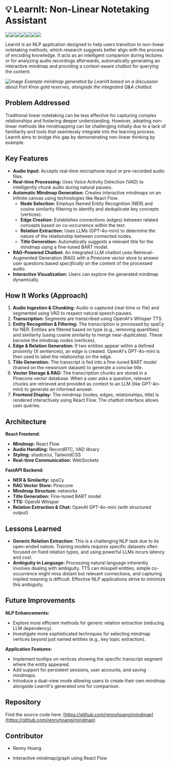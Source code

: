# 💡 LearnIt: Non-Linear Notetaking Assistant
<img src="https://img.shields.io/badge/React-20232A?style=for-the-badge&logo=react&logoColor=61DAFB" /><img src="https://img.shields.io/badge/fastapi-109989?style=for-the-badge&logo=FASTAPI&logoColor=white" /><img src="https://img.shields.io/badge/ChatGPT-74aa9c?style=for-the-badge&logo=openai&logoColor=white" /><img src="https://img.shields.io/badge/langchain-1C3C3C?style=for-the-badge&logo=langchain&logoColor=white"/><img src="https://img.shields.io/badge/PyTorch-EE4C2C?style=for-the-badge&logo=pytorch&logoColor=white"/><img src="https://img.shields.io/badge/shadcn%2Fui-000000?style=for-the-badge&logo=shadcnui&logoColor=white"/><img src="https://img.shields.io/badge/Tailwind_CSS-38B2AC?style=for-the-badge&logo=tailwind-css&logoColor=white"/>

LearnIt is an NLP application designed to help users transition to non-linear notetaking methods, which research suggests better align with the process of encoding knowledge. It acts as an intelligent companion during lectures or for analyzing audio recordings afterwards, automatically generating an interactive mindmap and providing a context-aware chatbot for querying the content.

![image](https://github.com/user-attachments/assets/a8a6d474-ce21-4eaa-9c67-f2e6ceb52578)
*Example mindmap generated by LearnIt based on a discussion about Fort Knox gold reserves, alongside the integrated Q&A chatbot.*

## Problem Addressed

Traditional linear notetaking can be less effective for capturing complex relationships and fostering deeper understanding. However, adopting non-linear methods like mindmapping can be challenging initially due to a lack of familiarity and tools that seamlessly integrate into the learning process. LearnIt aims to bridge this gap by demonstrating non-linear thinking by example.

## Key Features

*   **Audio Input:** Accepts real-time microphone input or pre-recorded audio files.
*   **Real-time Processing:** Uses Voice Activity Detection (VAD) to intelligently chunk audio during natural pauses.
*   **Automatic Mindmap Generation:** Creates interactive mindmaps on an infinite canvas using technologies like React Flow.
    *   **Node Selection:** Employs Named Entity Recognition (NER) and cosine similarity filtering to identify and deduplicate key concepts (vertices).
    *   **Edge Creation:** Establishes connections (edges) between related concepts based on co-occurrence within the text.
    *   **Relation Extraction:** Uses LLMs (GPT-4o-mini) to determine the nature of the relationship between connected nodes.
    *   **Title Generation:** Automatically suggests a relevant title for the mindmap using a fine-tuned BART model.
*   **RAG-Powered Chatbot:** An integrated LLM chatbot uses Retrieval-Augmented Generation (RAG) with a Pinecone vector store to answer user questions based *specifically* on the content of the processed audio.
*   **Interactive Visualization:** Users can explore the generated mindmap dynamically.

## How It Works (Approach)

1.  **Audio Ingestion & Chunking:** Audio is captured (real-time or file) and segmented using VAD to respect natural speech pauses.
2.  **Transcription:** Segments are transcribed using OpenAI's Whisper TTS.
3.  **Entity Recognition & Filtering:** The transcription is processed by spaCy for NER. Entities are filtered based on type (e.g., removing quantities) and similarity (using cosine similarity to merge near-duplicates). These become the mindmap nodes (vertices).
4.  **Edge & Relation Generation:** If two entities appear within a defined proximity (X sentences), an edge is created. OpenAI's GPT-4o-mini is then used to label the relationship on the edge.
5.  **Title Generation:** The transcript is fed into a fine-tuned BART model (trained on the newsroom dataset) to generate a concise title.
6.  **Vector Storage & RAG:** The transcription chunks are stored in a Pinecone vector database. When a user asks a question, relevant chunks are retrieved and provided as context to an LLM (like GPT-4o-mini) to generate an informed answer.
7.  **Frontend Display:** The mindmap (nodes, edges, relationships, title) is rendered interactively using React Flow. The chatbot interface allows user queries.

## Architecture

**React Frontend:**
*   **Mindmap:** React Flow
*   **Audio Handling:** RecordRTC, VAD library
*   **Styling:** shadcn/ui, TailwindCSS
*   **Real-time Communication:** WebSockets

**FastAPI Backend:**
*   **NER & Similarity:** spaCy
*   **RAG Vector Store:** Pinecone
*   **Mindmap Structure:** networkx
*   **Title Generation:** Fine-tuned BART model
*   **TTS:** OpenAI Whisper
*   **Relation Extraction & Chat:** OpenAI GPT-4o-mini (with structured output)

## Lessons Learned

*   **Generic Relation Extraction:** This is a challenging NLP task due to its open-ended nature. Training models requires specific datasets often focused on fixed relation types, and using powerful LLMs incurs latency and cost.
*   **Ambiguity in Language:** Processing natural language inherently involves dealing with ambiguity. TTS can misspell entities, simple co-occurrence might miss distant but relevant connections, and capturing implied meaning is difficult. Effective NLP applications strive to minimize this ambiguity.

## Future Improvements

**NLP Enhancements:**
*   Explore more efficient methods for generic relation extraction (reducing LLM dependency).
*   Investigate more sophisticated techniques for selecting mindmap vertices beyond just named entities (e.g., key topic extraction).

**Application Features:**
*   Implement tooltips on vertices showing the specific transcript segment where the entity appeared.
*   Add support for persistent sessions, user accounts, and saving mindmaps.
*   Introduce a dual-view mode allowing users to create their own mindmap alongside LearnIt's generated one for comparison.

## Repository

Find the source code here: [https://github.com/rennyhoang/mindmap](https://github.com/rennyhoang/mindmap)

## Contributor

*   Renny Hoang
   - Interactive mindmap/graph using React Flow
